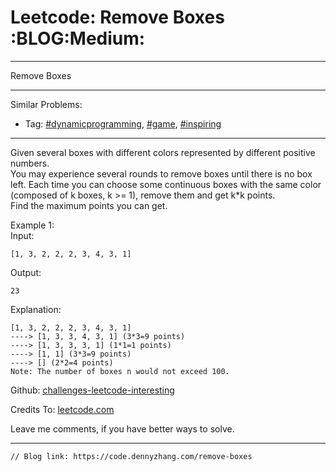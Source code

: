 # Leetcode: Remove Boxes     :BLOG:Medium:


---

Remove Boxes  

---

Similar Problems:  
-   Tag: [#dynamicprogramming](https://code.dennyzhang.com/tag/dynamicprogramming), [#game](https://code.dennyzhang.com/tag/game), [#inspiring](https://code.dennyzhang.com/tag/inspiring)

---

Given several boxes with different colors represented by different positive numbers.  
You may experience several rounds to remove boxes until there is no box left. Each time you can choose some continuous boxes with the same color (composed of k boxes, k >= 1), remove them and get k\*k points.  
Find the maximum points you can get.  

Example 1:  
Input:  

    [1, 3, 2, 2, 2, 3, 4, 3, 1]

Output:  

    23

Explanation:  

    [1, 3, 2, 2, 2, 3, 4, 3, 1] 
    ----> [1, 3, 3, 4, 3, 1] (3*3=9 points) 
    ----> [1, 3, 3, 3, 1] (1*1=1 points) 
    ----> [1, 1] (3*3=9 points) 
    ----> [] (2*2=4 points)
    Note: The number of boxes n would not exceed 100.

Github: [challenges-leetcode-interesting](https://github.com/DennyZhang/challenges-leetcode-interesting/tree/master/remove-boxes)  

Credits To: [leetcode.com](https://leetcode.com/problems/remove-boxes/description/)  

Leave me comments, if you have better ways to solve.  

---

    // Blog link: https://code.dennyzhang.com/remove-boxes